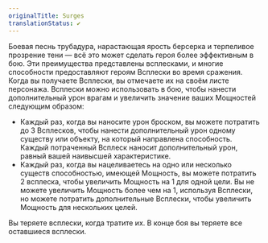 ```yaml
---
originalTitle: Surges
translationStatus: ✔️
---
```

Боевая песнь трубадура, нарастающая ярость берсерка и терпеливое прозрение тени — всё это может сделать героя более эффективным в бою. Эти преимущества представлены всплесками, и многие способности предоставляют героям Всплески во время сражения.  
Когда вы получаете Всплески, вы отмечаете их на своём листе персонажа. Всплески можно использовать в бою, чтобы нанести дополнительный урон врагам и увеличить значение ваших Мощностей следующим образом:

- Каждый раз, когда вы наносите урон броском, вы можете потратить до 3 Всплесков, чтобы нанести дополнительный урон одному существу или объекту, на который направлена способность. Каждый потраченный Всплеск наносит дополнительный урон, равный вашей наивысшей характеристике.
- Каждый раз, когда вы нацеливаетесь на одно или несколько существ способностью, имеющей Мощность, вы можете потратить 2 всплеска, чтобы увеличить Мощность на 1 для одной цели. Вы не можете увеличить Мощность более чем на 1, используя Всплески, но можете потратить дополнительные Всплески, чтобы увеличить Мощность для нескольких целей.

Вы теряете всплески, когда тратите их. В конце боя вы теряете все оставшиеся всплески.